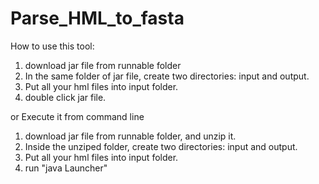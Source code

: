 # Parse_HML_to_fasta
How to use this tool:
1. download jar file from runnable folder
2. In the same folder of jar file, create two directories: input and output.
3. Put all your hml files into input folder.
4. double click jar file.

or Execute it from command line
1. download jar file from runnable folder, and unzip it.
2. Inside the unziped folder, create two directories: input and output.
3. Put all your hml files into input folder.
4. run "java Launcher"


